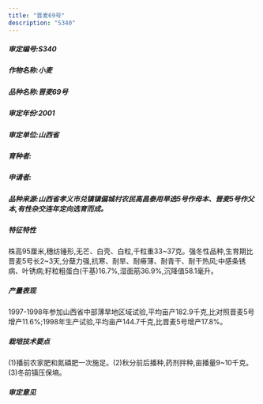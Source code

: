 ```yaml
---
title: "晋麦69号"
description: "S340"
---
```

##### 审定编号:S340

##### 作物名称:小麦

##### 品种名称:晋麦69号

##### 审定年份:2001

##### 审定单位:山西省

##### 育种者:

##### 申请者:

##### 品种来源:山西省孝义市兑镇镇偏城村农民高昌泰用旱选5号作母本、晋麦5号作父本,有性杂交连年定向选育而成。

##### 特征特性
株高95厘米,穗纺锤形,无芒、白壳、白粒,千粒重33~37克。强冬性品种,生育期比晋麦5号长2~3天,分蘖力强,抗寒、耐旱、耐瘠薄、耐青干、耐干热风;中感条锈病、叶锈病;籽粒粗蛋白(干基)16.7%,湿面筋36.9%,沉降值58.1毫升。

##### 产量表现
1997-1998年参加山西省中部薄旱地区域试验,平均亩产182.9千克,比对照晋麦5号增产11.6%;1998年生产试验,平均亩产144.7千克,比晋麦5号增产17.8%。

##### 栽培技术要点
(1)播前农家肥和氮磷肥一次施足。(2)秋分前后播种,药剂拌种,亩播量9~10千克。(3)冬前镇压保墒。

##### 审定意见

